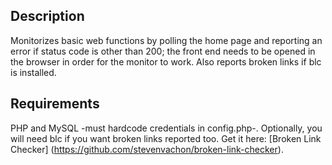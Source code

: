 ## Description

Monitorizes basic web functions by polling the home page and reporting an error if status code is other than 200; the front end needs to be opened in the browser in order for the monitor to work. Also reports broken links if blc is installed.

## Requirements

PHP and MySQL -must hardcode credentials in config.php-. Optionally, you will need blc if you want broken links reported too. Get it here: [Broken Link Checker] (https://github.com/stevenvachon/broken-link-checker).